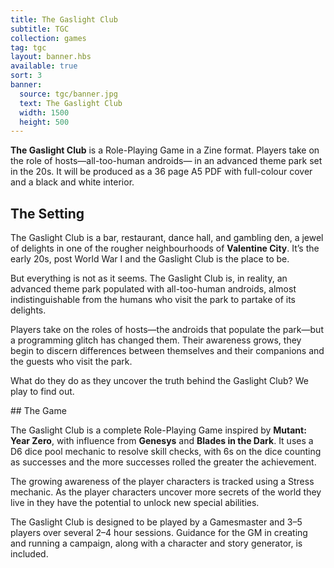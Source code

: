 ```yaml
---
title: The Gaslight Club
subtitle: TGC
collection: games
tag: tgc
layout: banner.hbs
available: true
sort: 3
banner:
  source: tgc/banner.jpg
  text: The Gaslight Club
  width: 1500
  height: 500
---
```


**The Gaslight Club** is a Role-Playing Game in a Zine format. Players take on the role of hosts—all-too-human androids— in an advanced theme park set in the 20s. It will be produced as a 36 page A5 PDF with full-colour cover and a black and white interior. 

## The Setting

The Gaslight Club is a bar, restaurant, dance hall, and gambling den, a jewel of delights in one of the rougher neighbourhoods of **Valentine City**. It’s the early 20s, post World War I and the Gaslight Club is the place to be.

But everything is not as it seems. The Gaslight Club is, in reality, an advanced theme park populated with all-too-human androids, almost indistinguishable from the humans who visit the park to partake of its delights.

Players take on the roles of hosts—the androids that populate the park—but a programming glitch has changed them. Their awareness grows, they begin to discern differences between themselves and their companions and the guests who visit the park.

What do they do as they uncover the truth behind the Gaslight Club? We play to find out.

## The Game

The Gaslight Club is a complete Role-Playing Game inspired by **Mutant: Year Zero**, with influence from **Genesys** and **Blades in the Dark**. It uses a D6 dice pool mechanic to resolve skill checks, with 6s on the dice counting as successes and the more successes rolled the greater the achievement.

The growing awareness of the player characters is tracked using a Stress mechanic. As the player characters uncover more secrets of the world they live in they have the potential to unlock new special abilities.

The Gaslight Club is designed to be played by a Gamesmaster and 3–5 players over several 2–4 hour sessions. Guidance for the GM in creating and running a campaign, along with a character and story generator, is included.
